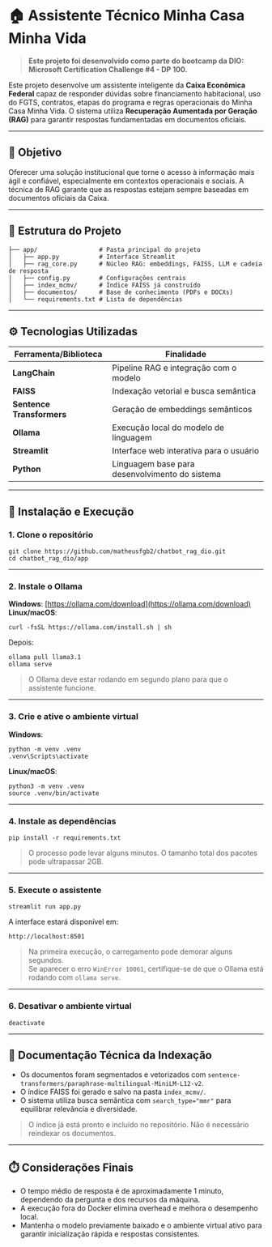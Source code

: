 # 🏠 Assistente Técnico Minha Casa Minha Vida

> **Este projeto foi desenvolvido como parte do bootcamp da DIO: Microsoft Certification Challenge #4 - DP 100.**

Este projeto desenvolve um assistente inteligente da **Caixa Econômica Federal** capaz de responder dúvidas sobre financiamento habitacional, uso do FGTS, contratos, etapas do programa e regras operacionais do Minha Casa Minha Vida. O sistema utiliza **Recuperação Aumentada por Geração (RAG)** para garantir respostas fundamentadas em documentos oficiais.

---

## 📌 Objetivo

Oferecer uma solução institucional que torne o acesso à informação mais ágil e confiável, especialmente em contextos operacionais e sociais. A técnica de RAG garante que as respostas estejam sempre baseadas em documentos oficiais da Caixa.

---

## 🧩 Estrutura do Projeto

    ├── app/                 # Pasta principal do projeto
    │   ├── app.py           # Interface Streamlit
    │   ├── rag_core.py      # Núcleo RAG: embeddings, FAISS, LLM e cadeia de resposta
    │   ├── config.py        # Configurações centrais
    │   ├── index_mcmv/      # Índice FAISS já construído
    │   ├── documentos/      # Base de conhecimento (PDFs e DOCXs)
    │   └── requirements.txt # Lista de dependências

---

## ⚙️ Tecnologias Utilizadas

| Ferramenta/Biblioteca     | Finalidade                                     |
| ------------------------- | ---------------------------------------------- |
| **LangChain**             | Pipeline RAG e integração com o modelo         |
| **FAISS**                 | Indexação vetorial e busca semântica           |
| **Sentence Transformers** | Geração de embeddings semânticos               |
| **Ollama**                | Execução local do modelo de linguagem          |
| **Streamlit**             | Interface web interativa para o usuário        |
| **Python**                | Linguagem base para desenvolvimento do sistema |

---

## 🚀 Instalação e Execução

### 1. Clone o repositório

    git clone https://github.com/matheusfgb2/chatbot_rag_dio.git
    cd chatbot_rag_dio/app

---

### 2. Instale o Ollama

**Windows**: [https://ollama.com/download](https://ollama.com/download)  
**Linux/macOS**:

    curl -fsSL https://ollama.com/install.sh | sh

Depois:

    ollama pull llama3.1
    ollama serve

> O Ollama deve estar rodando em segundo plano para que o assistente funcione.

---

### 3. Crie e ative o ambiente virtual

**Windows**:

    python -m venv .venv
    .venv\Scripts\activate

**Linux/macOS**:

    python3 -m venv .venv
    source .venv/bin/activate

---

### 4. Instale as dependências

    pip install -r requirements.txt

> O processo pode levar alguns minutos. O tamanho total dos pacotes pode ultrapassar 2GB.

---

### 5. Execute o assistente

    streamlit run app.py

A interface estará disponível em:

    http://localhost:8501

> Na primeira execução, o carregamento pode demorar alguns segundos.  
> Se aparecer o erro `WinError 10061`, certifique-se de que o Ollama está rodando com `ollama serve`.

---

### 6. Desativar o ambiente virtual

    deactivate

---

## 📁 Documentação Técnica da Indexação

- Os documentos foram segmentados e vetorizados com `sentence-transformers/paraphrase-multilingual-MiniLM-L12-v2`.
- O índice FAISS foi gerado e salvo na pasta `index_mcmv/`.
- O sistema utiliza busca semântica com `search_type="mmr"` para equilibrar relevância e diversidade.

> O índice já está pronto e incluído no repositório. Não é necessário reindexar os documentos.

---

## ⏱️ Considerações Finais

- O tempo médio de resposta é de aproximadamente 1 minuto, dependendo da pergunta e dos recursos da máquina.
- A execução fora do Docker elimina overhead e melhora o desempenho local.
- Mantenha o modelo previamente baixado e o ambiente virtual ativo para garantir inicialização rápida e respostas consistentes.
